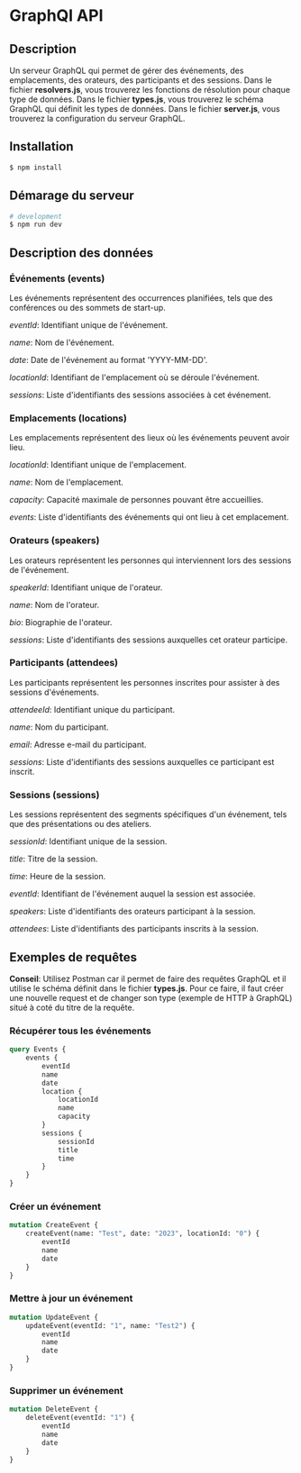 # GraphQl API

## Description

Un serveur GraphQL qui permet de gérer des événements, des emplacements, des orateurs, des participants et des sessions.
Dans le fichier __resolvers.js__, vous trouverez les fonctions de résolution pour chaque type de données. 
Dans le fichier __types.js__, vous trouverez le schéma GraphQL qui définit les types de données.
Dans le fichier __server.js__, vous trouverez la configuration du serveur GraphQL.

## Installation

```bash
$ npm install
```

## Démarage du serveur

```bash
# development
$ npm run dev
```

## Description des données

### Événements (events)
Les événements représentent des occurrences planifiées, tels que des conférences ou des sommets de start-up.

_eventId_: Identifiant unique de l'événement.

_name_: Nom de l'événement.

_date_: Date de l'événement au format 'YYYY-MM-DD'.

_locationId_: Identifiant de l'emplacement où se déroule l'événement.

_sessions_: Liste d'identifiants des sessions associées à cet événement.

### Emplacements (locations)
Les emplacements représentent des lieux où les événements peuvent avoir lieu.

_locationId_: Identifiant unique de l'emplacement.

_name_: Nom de l'emplacement.

_capacity_: Capacité maximale de personnes pouvant être accueillies.

_events_: Liste d'identifiants des événements qui ont lieu à cet emplacement.

### Orateurs (speakers)
Les orateurs représentent les personnes qui interviennent lors des sessions de l'événement.

_speakerId_: Identifiant unique de l'orateur.

_name_: Nom de l'orateur.

_bio_: Biographie de l'orateur.

_sessions_: Liste d'identifiants des sessions auxquelles cet orateur participe.

### Participants (attendees)
Les participants représentent les personnes inscrites pour assister à des sessions d'événements.

_attendeeId_: Identifiant unique du participant.

_name_: Nom du participant.

_email_: Adresse e-mail du participant.

_sessions_: Liste d'identifiants des sessions auxquelles ce participant est inscrit.

### Sessions (sessions)
Les sessions représentent des segments spécifiques d'un événement, tels que des présentations ou des ateliers.

_sessionId_: Identifiant unique de la session.

_title_: Titre de la session.

_time_: Heure de la session.

_eventId_: Identifiant de l'événement auquel la session est associée.

_speakers_: Liste d'identifiants des orateurs participant à la session.

_attendees_: Liste d'identifiants des participants inscrits à la session.

## Exemples de requêtes
__Conseil__: Utilisez Postman car il permet de faire des requêtes GraphQL et il utilise le schéma définit dans le fichier __types.js__. Pour ce faire, il faut créer une nouvelle request et de changer son type (exemple de HTTP à GraphQL) situé à coté du titre de la requête.

### Récupérer tous les événements
```graphql
query Events {
    events {
        eventId
        name
        date
        location {
            locationId
            name
            capacity
        }
        sessions {
            sessionId
            title
            time
        }
    }
}
```
### Créer un événement
```graphql
mutation CreateEvent {
    createEvent(name: "Test", date: "2023", locationId: "0") {
        eventId
        name
        date
    }
}
```

### Mettre à jour un événement
```graphql
mutation UpdateEvent {
    updateEvent(eventId: "1", name: "Test2") {
        eventId
        name
        date
    }
}
```

### Supprimer un événement
```graphql
mutation DeleteEvent {
    deleteEvent(eventId: "1") {
        eventId
        name
        date
    }
}
```